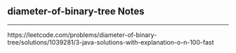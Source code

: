 <h2>diameter-of-binary-tree Notes</h2><hr>https://leetcode.com/problems/diameter-of-binary-tree/solutions/1039281/3-java-solutions-with-explanation-o-n-100-fast